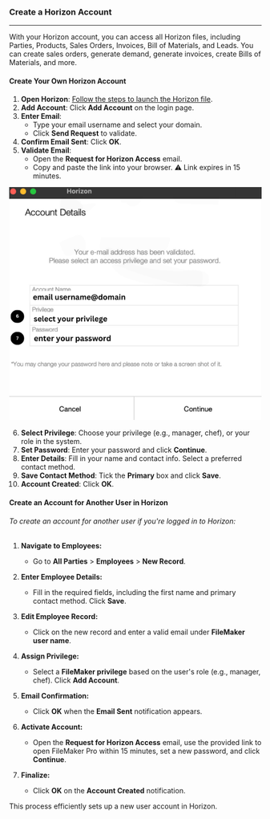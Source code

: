 ### Create a Horizon Account
_________________________
With your Horizon account, you can access all Horizon files, including Parties, Products, Sales Orders, Invoices, Bill of Materials, and Leads. You can create sales orders, generate demand, generate invoices, create Bills of Materials, and more.
#### Create Your Own Horizon Account

1. **Open Horizon**: [Follow the steps to launch the Horizon file](A.%20Launching%20Horizon%20File.md).
2. **Add Account**: Click **Add Account** on the login page.
3. **Enter Email**:
    - Type your email username and select your domain.
    - Click **Send Request** to validate.
4. **Confirm Email Sent**: Click **OK**.
5. **Validate Email**:
    - Open the **Request for Horizon Access** email.
    - Copy and paste the link into your browser.
    ⚠️ Link expires in 15 minutes.
    
![](https://github.com/Fx-Professional-Services/HorizonDocs/blob/main/assets/5_create_your_own_horizon_account.png)

6. **Select Privilege**: Choose your privilege (e.g., manager, chef), or your role in the system.
7. **Set Password**: Enter your password and click **Continue**.
8. **Enter Details**: Fill in your name and contact info. Select a preferred contact method.
9. **Save Contact Method**: Tick the **Primary** box and click **Save**.
10. **Account Created**: Click **OK**.
#### Create an Account for Another User in Horizon

###### To create an account for another user if you're logged in to Horizon:

1. **Navigate to Employees:**
    
    - Go to **All Parties** > **Employees** > **New Record**.
2. **Enter Employee Details:**
    
    - Fill in the required fields, including the first name and primary contact method. Click **Save**.
3. **Edit Employee Record:**
    
    - Click on the new record and enter a valid email under **FileMaker user name**.
4. **Assign Privilege:**
    
    - Select a **FileMaker privilege** based on the user's role (e.g., manager, chef). Click **Add Account**.
5. **Email Confirmation:**
    
    - Click **OK** when the **Email Sent** notification appears.
6. **Activate Account:**
    
    - Open the **Request for Horizon Access** email, use the provided link to open FileMaker Pro within 15 minutes, set a new password, and click **Continue**.
7. **Finalize:**
    
    - Click **OK** on the **Account Created** notification.

This process efficiently sets up a new user account in Horizon.